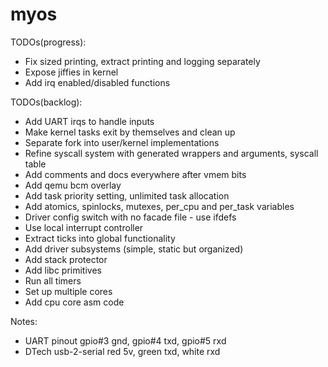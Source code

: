 # myos

TODOs(progress):
- Fix sized printing, extract printing and logging separately
- Expose jiffies in kernel
- Add irq enabled/disabled functions

TODOs(backlog):
- Add UART irqs to handle inputs
- Make kernel tasks exit by themselves and clean up
- Separate fork into user/kernel implementations
- Refine syscall system with generated wrappers and arguments, syscall table
- Add comments and docs everywhere after vmem bits
- Add qemu bcm overlay
- Add task priority setting, unlimited task allocation
- Add atomics, spinlocks, mutexes, per_cpu and per_task variables
- Driver config switch with no facade file - use ifdefs
- Use local interrupt controller
- Extract ticks into global functionality
- Add driver subsystems (simple, static but organized)
- Add stack protector
- Add libc primitives
- Run all timers
- Set up multiple cores
- Add cpu core asm code

Notes:
- UART pinout gpio#3 gnd, gpio#4 txd, gpio#5 rxd
- DTech usb-2-serial red 5v, green txd, white rxd
